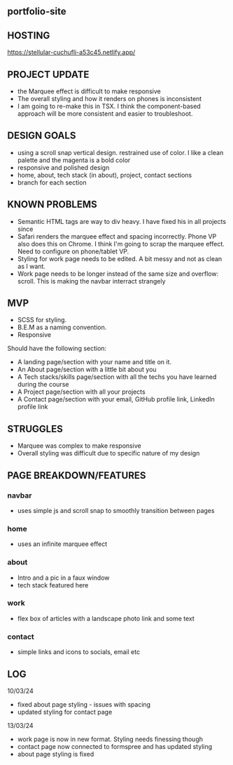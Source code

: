 ## portfolio-site

## HOSTING 

https://stellular-cuchufli-a53c45.netlify.app/

## PROJECT UPDATE

- the Marquee effect is difficult to make responsive
- The overall styling and how it renders on phones is inconsistent
- I am going to re-make this in TSX. I think the component-based approach will be more consistent and easier to troubleshoot.

## DESIGN GOALS

- using a scroll snap vertical design. restrained use of color. I like a clean palette and the magenta is a bold color
- responsive and polished design 
- home, about, tech stack (in about), project, contact sections
- branch for each section

## KNOWN PROBLEMS
- Semantic HTML tags are way to div heavy. I have fixed his in all projects since
- Safari renders the marquee effect and spacing incorrectly. Phone VP also does this on Chrome. I think I'm going to scrap the marquee effect. Need to configure on phone/tablet VP.
- Styling for work page needs to be edited. A bit messy and not as clean as I want.
- Work page needs to be longer instead of the same size and overflow: scroll. This is making the navbar interract strangely
  
## MVP
* SCSS for styling.
* B.E.M as a naming convention.
* Responsive

Should have the following section:

* A landing page/section with your name and title on it.
* An About page/section with a little bit about you
* A Tech stacks/skills page/section with all the techs you have learned during the course
* A Project page/section with all your projects 
* A Contact page/section with your email, GitHub profile link, LinkedIn profile link

## STRUGGLES

- Marquee was complex to make responsive
- Overall styling was difficult due to specific nature of my design

## PAGE BREAKDOWN/FEATURES

### navbar

- uses simple js and scroll snap to smoothly transition between pages

### home

- uses an infinite marquee effect 

### about

- Intro and a pic in a faux window
- tech stack featured here

### work

- flex box of articles with a landscape photo link and some text

### contact

- simple links and icons to socials, email etc

## LOG ##
10/03/24
- fixed about page styling - issues with spacing
- updated styling for contact page

13/03/24
- work page is now in new format. Styling needs finessing though
- contact page now connected to formspree and has updated styling
- about page styling is fixed
